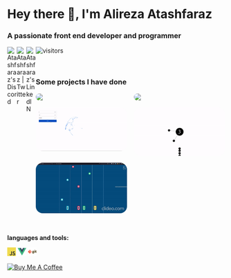 # Hey there 👋, I'm Alireza Atashfaraz
### A passionate front end developer and programmer

<a href="https://discord.gg/atashfaraz">
  <img align="left" alt="Atashfaraz's Discord" width="22px" src="https://raw.githubusercontent.com/peterthehan/peterthehan/master/assets/discord.svg" />
</a>
<a href="https://twitter.com/jsvisualizer">
  <img align="left" alt="Atashfaraz | Twitter" width="22px" src="https://raw.githubusercontent.com/peterthehan/peterthehan/master/assets/twitter.svg" />
</a>
<a href="https://www.linkedin.com/in/atashfaraz/">
  <img align="left" alt="Atashfaraz's LinkedIN" width="22px" src="https://raw.githubusercontent.com/peterthehan/peterthehan/master/assets/linkedin.svg" />
</a>

![visitors](https://visitor-badge.glitch.me/badge?page_id=return75.return75)

<br />




### Some projects I have done
<div style="display: grid; grid-template-columns: 1fr 1fr; grid-gap: 1rem">
<img src="https://github.com/return75/tanks-game/raw/master/tanks-war.gif" style="border-radius: 16px" />
<img src="https://github.com/return75/return75/raw/main/github-3d.gif" style="border-radius: 1rem" />
<img src="https://github.com/return75/return75/raw/main/perlin.gif" style="border-radius: 1rem" />
<img src="https://github.com/return75/return75/raw/main/arrow.gif" style="border-radius: 1rem" />
<img src="https://github.com/return75/4Cars/raw/master/4cars.gif" style="border-radius: 1rem" />
</div>

<br/>
<br/>


**languages and tools:**

<code><img height="20" src="https://raw.githubusercontent.com/github/explore/80688e429a7d4ef2fca1e82350fe8e3517d3494d/topics/javascript/javascript.png"></code>
<code><img height="20" src="https://raw.githubusercontent.com/github/explore/80688e429a7d4ef2fca1e82350fe8e3517d3494d/topics/vue/vue.png"></code>
<code><img height="20" src="https://raw.githubusercontent.com/github/explore/80688e429a7d4ef2fca1e82350fe8e3517d3494d/topics/git/git.png"></code>

<a href="https://www.buymeacoffee.com/atashfaraz" target="_blank"><img src="https://cdn.buymeacoffee.com/buttons/v2/default-red.png" alt="Buy Me A Coffee" width="150" ></a>

<style>
.gif-container {
  display: grid;
  grid-template-columns: 1fr 1fr;
  width: 100%;
  gap: 1rem
}
.gif {
 border-radius: 1rem;
 height: 200px
}
</style>